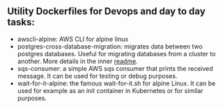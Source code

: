 ## Utility Dockerfiles for Devops and day to day tasks:

* awscli-alpine: AWS CLI for alpine linux 
* postgres-cross-database-migration: migrates data between two postgres databases. Useful for migrating databases from a cluster to another. More details in the inner [readme](./postgres-cross-database-migration/README.md). 
* sqs-consumer: a simple AWS sqs consumer that prints the received message. It can be used for testing or debug purposes. 
* wait-for-it-alpine: the famous wait-for-it.sh for alpine Linux. It can be used for example as an init container in Kubernetes or for similar purposes. 